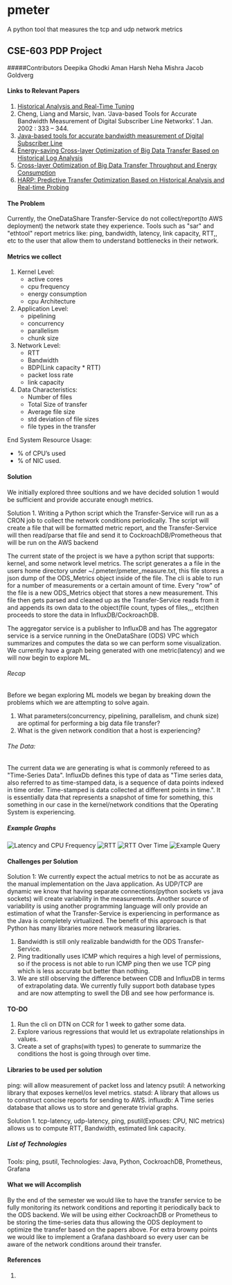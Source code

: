 # pmeter
A python tool that measures the tcp and udp network metrics

## CSE-603 PDP Project
#####Contributors
Deepika Ghodki
Aman Harsh
Neha Mishra
Jacob Goldverg

#### Links to Relevant Papers
1. [Historical Analysis and Real-Time Tuning](https://cse.buffalo.edu/faculty/tkosar/papers/jrnl_tpds_2018.pdf)
2. Cheng, Liang and Marsic, Ivan. ‘Java-based Tools for Accurate Bandwidth Measurement of Digital Subscriber Line Networks’. 1 Jan. 2002 : 333 – 344.
3. [Java-based tools for accurate bandwidth measurement of Digital Subscriber Line](https://www.researchgate.net/publication/237325992_Java-based_tools_for_accurate_bandwidth_measurement_of_Digital_Subscriber_Line)
4. [Energy-saving Cross-layer Optimization of Big Data Transfer Based on Historical Log Analysis](https://arxiv.org/pdf/2104.01192.pdf)
5. [Cross-layer Optimization of Big Data Transfer Throughput and Energy Consumption](https://par.nsf.gov/servlets/purl/10113313)
6. [HARP: Predictive Transfer Optimization Based on Historical Analysis and Real-time Probing](https://cse.buffalo.edu/faculty/tkosar/papers/sc_2016.pdf)

#### The Problem
Currently, the OneDataShare Transfer-Service do not collect/report(to AWS deployment) the network state they experience. Tools such as "sar" and "ethtool" report metrics like: ping, bandwidth, latency, link capacity, RTT,, etc to the user that allow them to understand bottlenecks in their network.

#### Metrics we collect
1. Kernel Level: 
   * active cores
   * cpu frequency
   * energy consumption
   * cpu Architecture 
2. Application Level: 
   * pipelining
   * concurrency
   * parallelism
   * chunk size
3. Network Level:
   * RTT
   * Bandwidth 
   * BDP(Link capacity * RTT)
   * packet loss rate
   * link capacity
4. Data Characteristics: 
   * Number of files
   * Total Size of transfer
   * Average file size
   * std deviation of file sizes
   * file types in the transfer
    
End System Resource Usage: 
   * % of CPU’s used 
   * % of NIC used.

#### Solution
We initially explored three soultions and we have decided solution 1 would be sufficient and provide accurate enough metrics.

Solution 1. Writing a Python script which the Transfer-Service will run as a CRON job to collect the network conditions periodically. The script will create a file that will be formatted metric report, and the Transfer-Service will then read/parse that file and send it to CockroachDB/Prometheous that will be run on the AWS backend

The current state of the project is we have a python script that supports: kernel, and some network level metrics. The script generates a a file in the users home directory under ~/.pmeter/pmeter_measure.txt, this file stores a json dump of the ODS_Metrics object inside of the file. The cli is able to run for a number of measurements or a certain amount of time.
Every "row" of the file is a new ODS_Metrics object that stores a new measurement. This file then gets parsed and cleaned up as the Transfer-Service reads from it and appends its own data to the object(file count, types of files,,, etc)then proceeds to store the data in InfluxDB/CockroachDB. 

The aggregator service is a publisher to InfluxDB and has 
The aggregator service is a service running in the OneDataShare (ODS) VPC which summarizes and computes the data so we can perform some visualization. We currently have a graph being generated with one metric(latency) and we will now begin to explore ML.

###### Recap
Before we began exploring ML models we began by breaking down the problems which we are attempting to solve again. 
1. What parameters(concurrency, pipelining, parallelism, and chunk size) are optimal for performing a big data file transfer?
2. What is the given network condition that a host is experiencing?

###### The Data:
The current data we are generating is what is commonly refereed to as "Time-Series Data". InfluxDb defines this type of data as "Time series data, also referred to as time-stamped data, is a sequence of data points indexed in time order. Time-stamped is data collected at different points in time.". It is essentially data that represents a snapshot of time for something, this something in our case in the kernel/network conditions that the Operating System is experiencing.

##### Example Graphs
![Latency and CPU Frequency](/docs/images/Screenshot%202022-03-28%20at%2011.14.05%20AM.png "Latency and CPU Frequency")
![RTT](/docs/images/Screenshot%202022-03-28%20at%2011.14.13%20AM.png "RTT")
![RTT Over Time](/docs/images/Screenshot%202022-03-28%20at%2011.15.09%20AM.png "RTT Over Time")
![Example Query](/docs/images/Screenshot%202022-03-28%20at%2011.15.54%20AM.png "Example Query")

#### Challenges per Solution

Solution 1: We currently expect the actual metrics to not be as accurate as the manual implementation on the Java application. As UDP/TCP are dynamic we know that having separate connections(python sockets vs java sockets) will create variability in the measurements. Another source of variability is using another programming language will only provide an estimation of what the Transfer-Service is experiencing in performance as the Java is completely virtualized. 
The benefit of this approach is that Python has many libraries more network measuring libraries.

1. Bandwidth is still only realizable bandwidth for the ODS Transfer-Service.
2. Ping traditionally uses ICMP which requires a high level of permissions, so if the process is not able to run ICMP ping then we use TCP ping which is less accurate but better than nothing.
3. We are still observing the difference between CDB and InfluxDB in terms of extrapolating data. We currently fully support both database types and are now attempting to swell the DB and see how performance is.

#### TO-DO
1. Run the cli on DTN on CCR for 1 week to gather some data.
2. Explore various regressions that would let us extrapolate relationships in values.
3. Create a set of graphs(with types) to generate to summarize the conditions the host is going through over time.


#### Libraries to be used per solution
ping: will allow measurement of packet loss and latency
psutil: A networking library that exposes kernel/os level metrics.
statsd: A library that allows us to construct concise reports for sending to AWS.
influxdb: A Time series database that allows us to store and generate trivial graphs.

Solution 1. tcp-latency, udp-latency, ping, psutil(Exposes: CPU, NIC metrics) allows us to compute RTT, Bandwidth, estimated link capacity.

##### List of Technologies
Tools: ping, psutil,
Technologies: Java, Python, CockroachDB, Prometheus, Grafana

#### What we will Accomplish
By the end of the semester we would like to have the transfer service to be fully monitoring its network conditions and reporting it periodically back to the ODS backend.
We will be using either CockroachDB or Prometheus to be storing the time-series data thus allowing the ODS deployment to optimize the transfer based on the papers above.
For extra browny points we would like to implement a Grafana dashboard so every user can be aware of the network conditions around their transfer.


#### References
1. 

